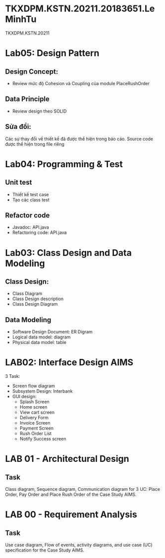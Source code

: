 # TKXDPM.KSTN.20211.20183651.LeMinhTu
TKXDPM.KSTN.20211

# Lab05: Design Pattern
## Design Concept:
- Review mức độ Cohesion và Coupling của module PlaceRushOrder
## Data Principle
- Review design theo SOLID

## Sửa đổi:
Các sự thay đổi về thiết kế đã được thể hiện trong báo cáo. Source code được thể hiện trong file riêng

# Lab04: Programming & Test
## Unit test
- Thiết kế test case
- Tạo các class test

## Refactor code
- Javadoc: API.java
- Refactoring code: API.java

# Lab03: Class Design and Data Modeling
## Class Design:
- Class Diagram
- Class Design description
- Class Design Diagram
## Data Modeling
- Software	Design	Document: ER Digram
- Logical	data	model: diagram
- Physical	data	model: table

# LAB02: Interface Design AIMS
3 Task:
- Screen flow diagram
- Subsystem Design: Interbank
- GUI design: 
    + Splash Screen
    + Home screen
    + View cart screen
    + Delivery Form
    + Invoice Screen
    + Payment Screen
    + Rush Order List
    + Notify Success screen

# LAB 01 - Architectural Design
## Task
Class diagram, Sequence diagram, Communication diagram for 3 UC: Place Order, Pay Order and Place Rush Order of the Case Study AIMS.

# LAB 00 - Requirement	Analysis
## Task
Use	case	diagram, Flow	of	events,	activity	diagrams, and	use	case (UC) specification for the Case Study AIMS.
